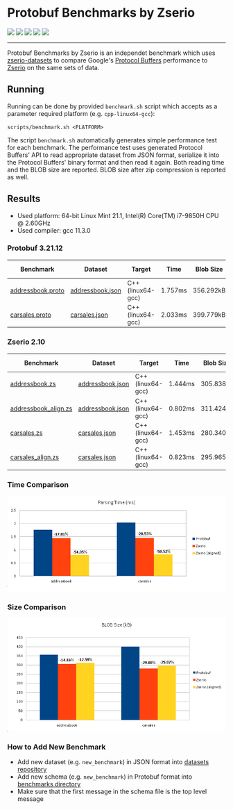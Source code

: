 # Protobuf Benchmarks by Zserio

[![](https://github.com/ndsev/zserio-protobuf-benchmarks/actions/workflows/linux.yml/badge.svg)](https://github.com/ndsev/zserio-protobuf-benchmarks/actions/workflows/linux.yml)
[![](https://github.com/ndsev/zserio-protobuf-benchmarks/actions/workflows/windows.yml/badge.svg)](https://github.com/ndsev/zserio-protobuf-benchmarks/actions/workflows/windows.yml)
[![](https://img.shields.io/github/watchers/ndsev/zserio-protobuf-benchmarks.svg)](https://GitHub.com/ndsev/zserio-protobuf-benchmarks/watchers)
[![](https://img.shields.io/github/forks/ndsev/zserio-protobuf-benchmarks.svg)](https://GitHub.com/ndsev/zserio-protobuf-benchmarks/network/members)
[![](https://img.shields.io/github/stars/ndsev/zserio-protobuf-benchmarks.svg?color=yellow)](https://GitHub.com/ndsev/zserio-protobuf-benchmarks/stargazers)

--------

Protobuf Benchmarks by Zserio is an independet benchmark which uses
[zserio-datasets](https://github.com/ndsev/zserio-datasets) to compare Google's
[Protocol Buffers](https://github.com/protocolbuffers/protobuf) performance to [Zserio](http://zserio.org/)
on the same sets of data.

## Running

Running can be done by provided `benchmark.sh` script which accepts as a parameter required platform
(e.g. `cpp-linux64-gcc`):

```
scripts/benchmark.sh <PLATFORM>
```

The script `benchmark.sh` automatically generates simple performance test for each benchmark.
The performance test uses generated Protocol Buffers' API to read appropriate dataset from JSON format,
serialize it into the Protocol Buffers' binary format and then read it again. Both reading time and the BLOB
size are reported. BLOB size after zip compression is reported as well.

## Results

- Used platform: 64-bit Linux Mint 21.1, Intel(R) Core(TM) i7-9850H CPU @ 2.60GHz
- Used compiler: gcc 11.3.0

### Protobuf 3.21.12

[addressbook.proto]: https://github.com/ndsev/zserio-protobuf-benchmarks/blob/master/benchmarks/addressbook/addressbook.proto
[carsales.proto]: https://github.com/ndsev/zserio-protobuf-benchmarks/blob/master/benchmarks/carsales/carsales.proto

[addressbook.json]: https://github.com/ndsev/zserio-datasets/blob/master/addressbook/addressbook.json
[carsales.json]: https://github.com/ndsev/zserio-datasets/blob/master/carsales/carsales.json

| Benchmark              | Dataset                | Target                 |      Time | Blob Size | Zip Size |
| ---------------------- | ---------------------- | ---------------------- | --------- | --------- | -------- |
| [addressbook.proto]    | [addressbook.json]     | C++ (linux64-gcc)      |   1.757ms | 356.292kB |    193kB |
| [carsales.proto]       | [carsales.json]        | C++ (linux64-gcc)      |   2.033ms | 399.779kB |    242kB |

### Zserio 2.10

[addressbook.zs]: https://github.com/ndsev/zserio/blob/master/benchmarks/addressbook/addressbook.zs
[addressbook_align.zs]: https://github.com/ndsev/zserio/blob/master/benchmarks/addressbook/addressbook_align.zs
[carsales.zs]: https://github.com/ndsev/zserio/blob/master/benchmarks/carsales/carsales.zs
[carsales_align.zs]: https://github.com/ndsev/zserio/blob/master/benchmarks/carsales/carsales_align.zs

| Benchmark              | Dataset                | Target                 |      Time | Blob Size | Zip Size |
| ---------------------- | ---------------------- | ---------------------- | --------- | --------- | -------- |
| [addressbook.zs]       | [addressbook.json]     | C++ (linux64-gcc)      |   1.444ms | 305.838kB |    212kB |
| [addressbook_align.zs] | [addressbook.json]     | C++ (linux64-gcc)      |   0.802ms | 311.424kB |    169kB |
| [carsales.zs]          | [carsales.json]        | C++ (linux64-gcc)      |   1.453ms | 280.340kB |    248kB |
| [carsales_align.zs]    | [carsales.json]        | C++ (linux64-gcc)      |   0.823ms | 295.965kB |    197kB |

### Time Comparison

![time comparison](images/ZserioProtobufTimeComparison.png)

### Size Comparison

![size comparison](images/ZserioProtobufSizeComparison.png)

### How to Add New Benchmark

- Add new dataset (e.g. `new_benchmark`) in JSON format
  into [datasets repository](https://github.com/ndsev/zserio-datasets)
- Add new schema (e.g. `new_benchmark`) in Protobuf format into
  [benchmarks directory](https://github.com/ndsev/zserio-protobuf-benchmarks/tree/master/benchmarks)
- Make sure that the first message in the schema file is the top level message
